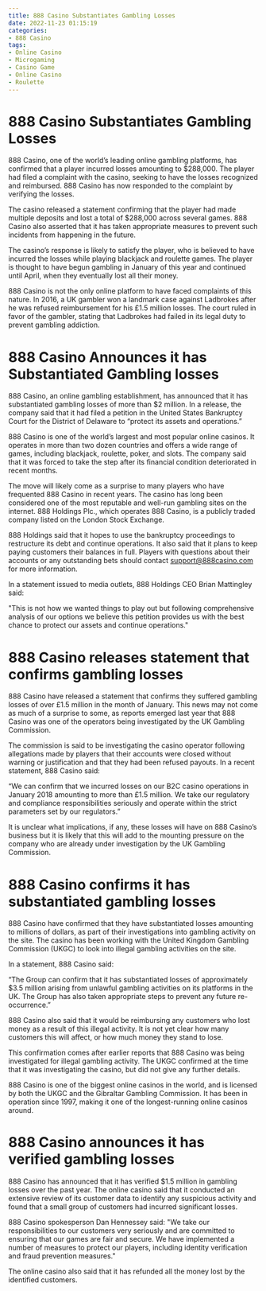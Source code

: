 ```yaml
---
title: 888 Casino Substantiates Gambling Losses
date: 2022-11-23 01:15:19
categories:
- 888 Casino
tags:
- Online Casino
- Microgaming
- Casino Game
- Online Casino
- Roulette
---
```



#  888 Casino Substantiates Gambling Losses

888 Casino, one of the world’s leading online gambling platforms, has confirmed that a player incurred losses amounting to $288,000. The player had filed a complaint with the casino, seeking to have the losses recognized and reimbursed. 888 Casino has now responded to the complaint by verifying the losses.

The casino released a statement confirming that the player had made multiple deposits and lost a total of $288,000 across several games. 888 Casino also asserted that it has taken appropriate measures to prevent such incidents from happening in the future.

The casino’s response is likely to satisfy the player, who is believed to have incurred the losses while playing blackjack and roulette games. The player is thought to have begun gambling in January of this year and continued until April, when they eventually lost all their money.

888 Casino is not the only online platform to have faced complaints of this nature. In 2016, a UK gambler won a landmark case against Ladbrokes after he was refused reimbursement for his £1.5 million losses. The court ruled in favor of the gambler, stating that Ladbrokes had failed in its legal duty to prevent gambling addiction.

#  888 Casino Announces it has Substantiated Gambling losses

888 Casino, an online gambling establishment, has announced that it has substantiated gambling losses of more than $2 million. In a release, the company said that it had filed a petition in the United States Bankruptcy Court for the District of Delaware to “protect its assets and operations.”

888 Casino is one of the world’s largest and most popular online casinos. It operates in more than two dozen countries and offers a wide range of games, including blackjack, roulette, poker, and slots. The company said that it was forced to take the step after its financial condition deteriorated in recent months.

The move will likely come as a surprise to many players who have frequented 888 Casino in recent years. The casino has long been considered one of the most reputable and well-run gambling sites on the internet. 888 Holdings Plc., which operates 888 Casino, is a publicly traded company listed on the London Stock Exchange.

888 Holdings said that it hopes to use the bankruptcy proceedings to restructure its debt and continue operations. It also said that it plans to keep paying customers their balances in full. Players with questions about their accounts or any outstanding bets should contact support@888casino.com for more information.

In a statement issued to media outlets, 888 Holdings CEO Brian Mattingley said:

"This is not how we wanted things to play out but following comprehensive analysis of our options we believe this petition provides us with the best chance to protect our assets and continue operations."

#  888 Casino releases statement that confirms gambling losses

888 Casino have released a statement that confirms they suffered gambling losses of over £1.5 million in the month of January. This news may not come as much of a surprise to some, as reports emerged last year that 888 Casino was one of the operators being investigated by the UK Gambling Commission.

The commission is said to be investigating the casino operator following allegations made by players that their accounts were closed without warning or justification and that they had been refused payouts. In a recent statement, 888 Casino said:

“We can confirm that we incurred losses on our B2C casino operations in January 2018 amounting to more than £1.5 million. We take our regulatory and compliance responsibilities seriously and operate within the strict parameters set by our regulators.”

It is unclear what implications, if any, these losses will have on 888 Casino’s business but it is likely that this will add to the mounting pressure on the company who are already under investigation by the UK Gambling Commission.

#  888 Casino confirms it has substantiated gambling losses

888 Casino have confirmed that they have substantiated losses amounting to millions of dollars, as part of their investigations into gambling activity on the site. The casino has been working with the United Kingdom Gambling Commission (UKGC) to look into illegal gambling activities on the site.

In a statement, 888 Casino said:

“The Group can confirm that it has substantiated losses of approximately $3.5 million arising from unlawful gambling activities on its platforms in the UK. The Group has also taken appropriate steps to prevent any future re-occurrence.”

888 Casino also said that it would be reimbursing any customers who lost money as a result of this illegal activity. It is not yet clear how many customers this will affect, or how much money they stand to lose.

This confirmation comes after earlier reports that 888 Casino was being investigated for illegal gambling activity. The UKGC confirmed at the time that it was investigating the casino, but did not give any further details.

888 Casino is one of the biggest online casinos in the world, and is licensed by both the UKGC and the Gibraltar Gambling Commission. It has been in operation since 1997, making it one of the longest-running online casinos around.

#  888 Casino announces it has verified gambling losses

888 Casino has announced that it has verified $1.5 million in gambling losses over the past year. The online casino said that it conducted an extensive review of its customer data to identify any suspicious activity and found that a small group of customers had incurred significant losses.

888 Casino spokesperson Dan Hennessey said: "We take our responsibilities to our customers very seriously and are committed to ensuring that our games are fair and secure. We have implemented a number of measures to protect our players, including identity verification and fraud prevention measures."

The online casino also said that it has refunded all the money lost by the identified customers.